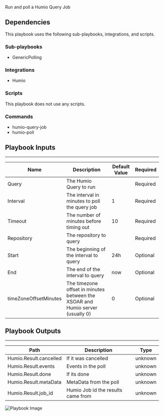 Run and poll a Humio Query Job

## Dependencies
This playbook uses the following sub-playbooks, integrations, and scripts.

### Sub-playbooks
* GenericPolling

### Integrations
* Humio

### Scripts
This playbook does not use any scripts.

### Commands
* humio-query-job
* humio-poll

## Playbook Inputs
---

| **Name** | **Description** | **Default Value** | **Required** |
| --- | --- | --- | --- |
| Query | The Humio Query to run |  | Required |
| Interval | The interval in minutes to poll the query job | 1 | Required |
| Timeout | The number of minutes before timing out | 10 | Required |
| Repository | The repository to query |  | Required |
| Start | The beginning of the interval to query | 24h | Optional |
| End | The end of the interval to query | now | Optional |
| timeZoneOffsetMinutes | The timezone offset in minutes between the XSOAR and Humio server \(usually 0\) | 0 | Optional |

## Playbook Outputs
---

| **Path** | **Description** | **Type** |
| --- | --- | --- |
| Humio.Result.cancelled | If it was cancelled | unknown |
| Humio.Result.events | Events in the poll | unknown |
| Humio.Result.done | If its done | unknown |
| Humio.Result.metaData | MetaData from the poll | unknown |
| Humio.Result.job_id | Humio Job id the results came from | unknown |

![Playbook Image](https://raw.githubusercontent.com/cvescan/cvescan/5f77da55c3b21ee99419920211e21d9f0c0d044c/Packs/Humio/doc_files/playbook-Humio_QueryJob_Poll.png)